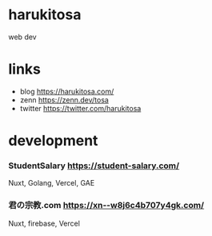 # harukitosa

web dev

# links

- blog https://harukitosa.com/
- zenn https://zenn.dev/tosa
- twitter https://twitter.com/harukitosa


# development

### StudentSalary https://student-salary.com/

Nuxt, Golang, Vercel, GAE

### 君の宗教.com https://xn--w8j6c4b707y4gk.com/

Nuxt, firebase, Vercel

